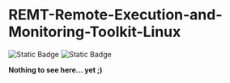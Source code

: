 # REMT-Remote-Execution-and-Monitoring-Toolkit-Linux

![Static Badge](https://img.shields.io/badge/Contributions-mohrnd%20134%20commits-brightgreen?style=for-the-badge)  ![Static Badge](https://img.shields.io/badge/Contributions-LamariAzzeddine%2014%20commits-brightgreen?style=for-the-badge)



**Nothing to see here... yet ;)**

